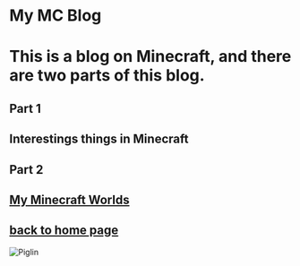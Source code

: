 # My MC Blog
# This is a blog on Minecraft, and there are two parts of this blog.




## Part 1
## Interestings things in Minecraft
## Part 2
## [My Minecraft Worlds](https://henrypersonalweb.github.io/blog/mymcworlds/)
## [back to home page](https://henrypersonalweb.github.io/home)
![Piglin](https://henrypersonalweb.github.io/piglin.gif)



